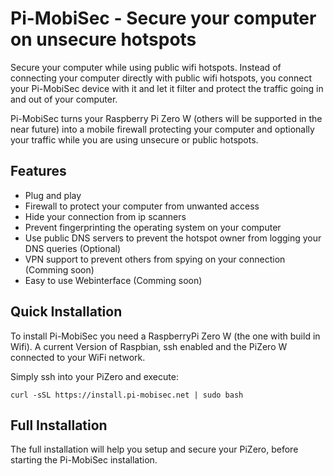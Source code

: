 # Pi-MobiSec - Secure your computer on unsecure hotspots

Secure your computer while using public wifi hotspots.  Instead of connecting your computer directly with public wifi hotspots, you connect your Pi-MobiSec device with it and let it filter and protect the traffic going in and out of your computer.

Pi-MobiSec turns your Raspberry Pi Zero W (others will be supported in the near future) into a mobile firewall protecting your computer and optionally your traffic while you are using unsecure or public hotspots.

## Features
* Plug and play
* Firewall to protect your computer from unwanted access
* Hide your connection from ip scanners
* Prevent fingerprinting the operating system on your computer
* Use public DNS servers to prevent the hotspot owner from logging your DNS queries (Optional)
* VPN support to prevent others from spying on your connection (Comming soon)
* Easy to use Webinterface (Comming soon)

## Quick Installation

To install Pi-MobiSec you need a RaspberryPi Zero W (the one with build in Wifi).  A current Version of Raspbian, ssh enabled and the PiZero W connected to your WiFi network.

Simply ssh into your PiZero and execute:

```
curl -sSL https://install.pi-mobisec.net | sudo bash
```

## Full Installation

The full installation will help you setup and secure your PiZero, before starting the Pi-MobiSec installation.
